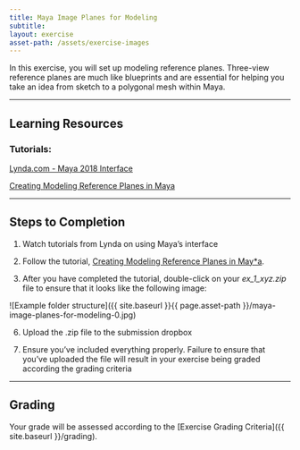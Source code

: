 ```yaml
---
title: Maya Image Planes for Modeling
subtitle: 
layout: exercise
asset-path: /assets/exercise-images
---
```


In this exercise, you will set up modeling reference planes. Three-view reference planes are much like blueprints and are essential for helping you take an idea from sketch to a polygonal mesh within Maya.

* * *

## Learning Resources

### Tutorials:

[Lynda.com - Maya 2018 Interface](https://www.lynda.com/Maya-tutorials/Maya-2018-Essential-Training/604210-2.html?org=psu.edu)

[Creating Modeling Reference Planes in Maya](https://docs.google.com/document/d/10lqkDYPs3Qx6IcH6Z25TYVpU7M85QtxQMJ0P6VoBHwg/edit)


* * *
## Steps to Completion

1) Watch tutorials from Lynda on using Maya’s interface

2) Follow the tutorial, [Creating Modeling Reference Planes in May*a](https://docs.google.com/document/d/1IS2te9ZnpywXrXxbYN-3mbyK20YfAaePblz-CMXpfMY/edit?usp=sharing).

3) After you have completed the tutorial, double-click on your _ex_1_xyz.zip_ file to ensure that it looks like the following image:

![Example folder structure]({{ site.baseurl }}{{ page.asset-path }}/maya-image-planes-for-modeling-0.jpg)

6) Upload the .zip file to the submission dropbox

7) Ensure you’ve included everything properly. Failure to ensure that you’ve uploaded the file will result in your exercise being graded according the grading criteria

* * *

## Grading
Your grade will be assessed according to the [Exercise Grading Criteria]({{ site.baseurl }}/grading). 
